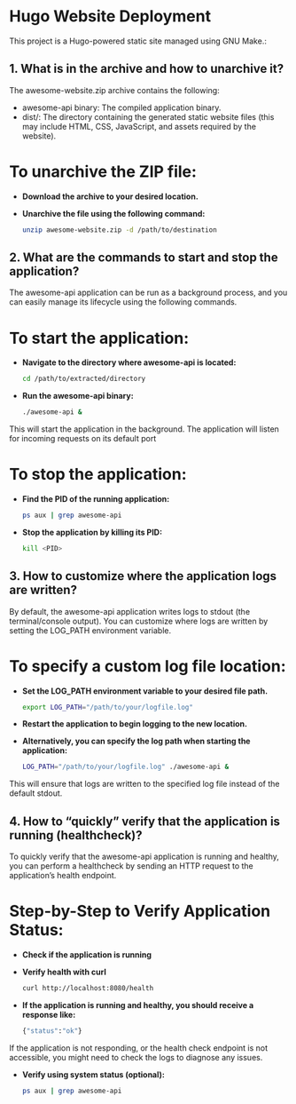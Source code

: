 # Hugo Website Deployment  

This project is a Hugo-powered static site managed using GNU Make.:  

## 1. What is in the archive and how to unarchive it?  
The awesome-website.zip archive contains the following:  
* awesome-api binary: The compiled application binary.  
* dist/: The directory containing the generated static website files (this may include HTML, CSS, JavaScript, and assets required by the website).  
# To unarchive the ZIP file:  

- **Download the archive to your desired location.**  
- **Unarchive the file using the following command:**  

  ```sh
  unzip awesome-website.zip -d /path/to/destination  

## 2. What are the commands to start and stop the application?  
The awesome-api application can be run as a background process, and you can easily manage its lifecycle using the following commands.  
# To start the application:
- **Navigate to the directory where awesome-api is located:**  

  ```sh
  cd /path/to/extracted/directory  
- **Run the awesome-api binary:**  
  ```sh
  ./awesome-api &  

This will start the application in the background. The application will listen for incoming requests on its default port
# To stop the application:
- **Find the PID of the running application:**  

  ```sh
  ps aux | grep awesome-api  
- **Stop the application by killing its PID:**  

  ```sh
  kill <PID>  

## 3. How to customize where the application logs are written?  
By default, the awesome-api application writes logs to stdout (the terminal/console output). You can customize where logs are written by setting the LOG_PATH environment variable.
# To specify a custom log file location:
- **Set the LOG_PATH environment variable to your desired file path.**  

  ```sh
  export LOG_PATH="/path/to/your/logfile.log"  

- **Restart the application to begin logging to the new location.**  
- **Alternatively, you can specify the log path when starting the application:**  

  ```sh
  LOG_PATH="/path/to/your/logfile.log" ./awesome-api &  

This will ensure that logs are written to the specified log file instead of the default stdout.
## 4. How to “quickly” verify that the application is running (healthcheck)?  
To quickly verify that the awesome-api application is running and healthy, you can perform a healthcheck by sending an HTTP request to the application’s health endpoint.  
# Step-by-Step to Verify Application Status:
- **Check if the application is running**  
- **Verify health with curl**  

  ```sh
  curl http://localhost:8080/health

- **If the application is running and healthy, you should receive a response like:**  

  ```sh
  {"status":"ok"}
  
If the application is not responding, or the health check endpoint is not accessible, you might need to check the logs to diagnose any issues.  
- **Verify using system status (optional):**  

  ```sh
  ps aux | grep awesome-api

